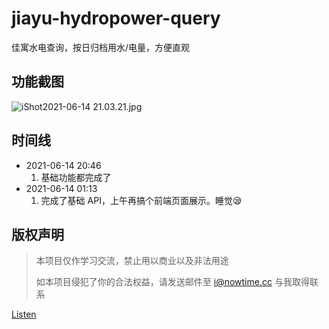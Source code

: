 # jiayu-hydropower-query

佳寓水电查询，按日归档用水/电量，方便直观

## 功能截图

![iShot2021-06-14 21.03.21.jpg](https://i.loli.net/2021/06/14/98FYCfSdXIEG3Pn.jpg)

## 时间线

- 2021-06-14 20:46
    1. 基础功能都完成了
- 2021-06-14 01:13
    1. 完成了基础 API，上午再搞个前端页面展示。睡觉😪

## 版权声明

> 本项目仅作学习交流，禁止用以商业以及非法用途
>
> 如本项目侵犯了你的合法权益，请发送邮件至 <a>i@nowtime.cc</a> 与我取得联系

[Listen](LICENSE)